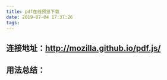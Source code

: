 ```yaml
---
title: pdf在线预览下载
date: 2019-07-04 17:37:26
tags:
---
```

##    连接地址：http://mozilla.github.io/pdf.js/
## 用法总结：
